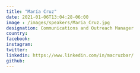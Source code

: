 ```yaml
---
title: "María Cruz"
date: 2021-01-06T13:04:28-06:00
image : /images/speakers/Maria_Cruz.jpg
designation: Communications and Outreach Manager
country: 
facebook: 
instagram: 
twitter: 
linkedin: https://www.linkedin.com/in/macruzbar/
github: 
---
```



